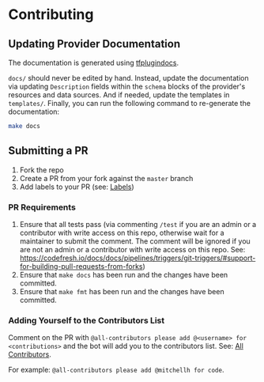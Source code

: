 # Contributing

## Updating Provider Documentation

The documentation is generated using [tfplugindocs](https://github.com/hashicorp/terraform-plugin-docs).

`docs/` should never be edited by hand. Instead, update the documentation via updating `Description` fields within the `schema` blocks of the provider's resources and data sources. And if needed, update the templates in `templates/`. Finally, you can run the following command to re-generate the documentation:

```bash
make docs
```

## Submitting a PR

1. Fork the repo
2. Create a PR from your fork against the `master` branch
3. Add labels to your PR (see: [Labels](.github/release-drafter.yaml))

### PR Requirements

1. Ensure that all tests pass (via commenting `/test` if you are an admin or a contributor with write access on this repo, otherwise wait for a maintainer to submit the comment. The comment will be ignored if you are not an admin or a contributor with write access on this repo. See: https://codefresh.io/docs/docs/pipelines/triggers/git-triggers/#support-for-building-pull-requests-from-forks)
2. Ensure that `make docs` has been run and the changes have been committed.
3. Ensure that `make fmt` has been run and the changes have been committed.

### Adding Yourself to the Contributors List

Comment on the PR with `@all-contributors please add @<username> for <contributions>` and the bot will add you to the contributors list. See: [All Contributors](https://allcontributors.org/docs/en/bot/usage).

For example: `@all-contributors please add @mitchellh for code`.